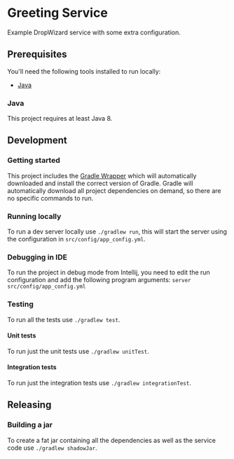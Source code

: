 # Greeting Service

Example DropWizard service with some extra configuration.

## Prerequisites

You'll need the following tools installed to run locally:

* [Java](http://www.oracle.com/technetwork/java/javase/downloads/index.html)

### Java

This project requires at least Java 8.

## Development

### Getting started

This project includes the [Gradle Wrapper](https://docs.gradle.org/current/userguide/gradle_wrapper.html) which will
automatically downloaded and install the correct version of Gradle. Gradle will automatically download all project
dependencies on demand, so there are no specific commands to run.

### Running locally

To run a dev server locally use `./gradlew run`, this will start the server using the configuration in
`src/config/app_config.yml`.

### Debugging in IDE

To run the project in debug mode from Intellij, you need to edit the run configuration and add the following program arguments:
`server src/config/app_config.yml`

### Testing

To run all the tests use `./gradlew test`.

#### Unit tests

To run just the unit tests use `./gradlew unitTest`.

#### Integration tests

To run just the integration tests use `./gradlew integrationTest`.

## Releasing

### Building a jar

To create a fat jar containing all the dependencies as well as the service code use `./gradlew shadowJar`.
